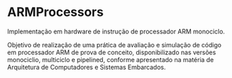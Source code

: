 # ARMProcessors
Implementação em hardware de instrução de processador ARM monociclo. 

Objetivo de realização de uma prática de avaliação e simulação de código em processador ARM de prova de conceito, disponibilizado nas versões monociclio, multiciclo e pipelined, conforme apresentado na matéria de Arquitetura de Computadores e Sistemas Embarcados.
